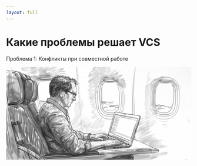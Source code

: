 ```yaml
---
layout: full
---
```


# Какие проблемы решает VCS
Проблема 1: Конфликты при совместной работе

![](public/images/write-book-airplane-flight.png)
